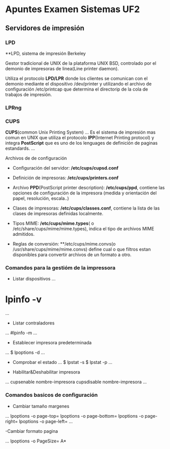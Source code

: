 # Apuntes Examen Sistemas UF2

##  Servidores de impresión


### LPD

**LPD, sistema de impresión Berkeley

Gestor tradicional de UNIX de la plataforma UNIX BSD, controlado por el demonio de impresoras de linea(Line printer daemon). 

Utiliza el protocolo **LPD/LPR** donde los clientes se comunican con el demonio mediante el dispositivo /dev/printer y utilizando el archivo de configuración /etc/printcap que determina el directorip de la cola de trabajos de impresión.


### LPRng



### CUPS


**CUPS**(common Unix Printing System)
...
Es el sistema de impresión mas comun en UNIX que utiliza el protocolo **IPP**(Internet Printing protocol) y integra **PostScript** que es uno de los lenguages de definición de paginas estandards.
...


Archivos de de configuración

- Configuración del servidor: **/etc/cups/cupsd.conf**

- Definición de impresoras: **/etc/cups/printers.conf**

- Archivo **PPD**(PostScript printer description): **/etc/cups/ppd**, contiene las opciones de configuración de la impresora (medida y orientación del papel, resolución, escala..)

- Clases de impresoras: **/etc/cups/classes.conf**, contiene la lista de las clases de impresoras definidas localmente.

- Tipos MIME: **/etc/cups/mime.types**( o /etc/share/cups/mime/mime.types), indica el tipo de archivos MIME admitidos.

- Reglas de conversión: **/etc/cups/mime.convs(o /usr/share/cups/mime/mime.convs) define cual o que filtros estan disponibles para convertir archivos de un formato a otro.



### Comandos para la gestióm de la impressora

- Listar dispositivos
...
# lpinfo -v
...

- Listar contraladores

...
#lpinfo -m
...

- Establecer impresora predeterminada

...
$ lpoptions -d <printer>
...

- Comprobar el estado
...
$ lpstat -s
$ lpstat -p <printer>
...

- Habilitar&Deshabilitar impresora

...
cupsenable nombre-impresora
cupsdisable nombre-impresora
...


### Comandos basicos de configuración

- Cambiar tamaño margenes

...
lpoptions -o page-top=
lpoptions -o page-bottom=
lpoptions -o page-right=
lpoptions -o page-left=
...

-Cambiar formato pagina

...
lpoptions -o PageSize= A*

